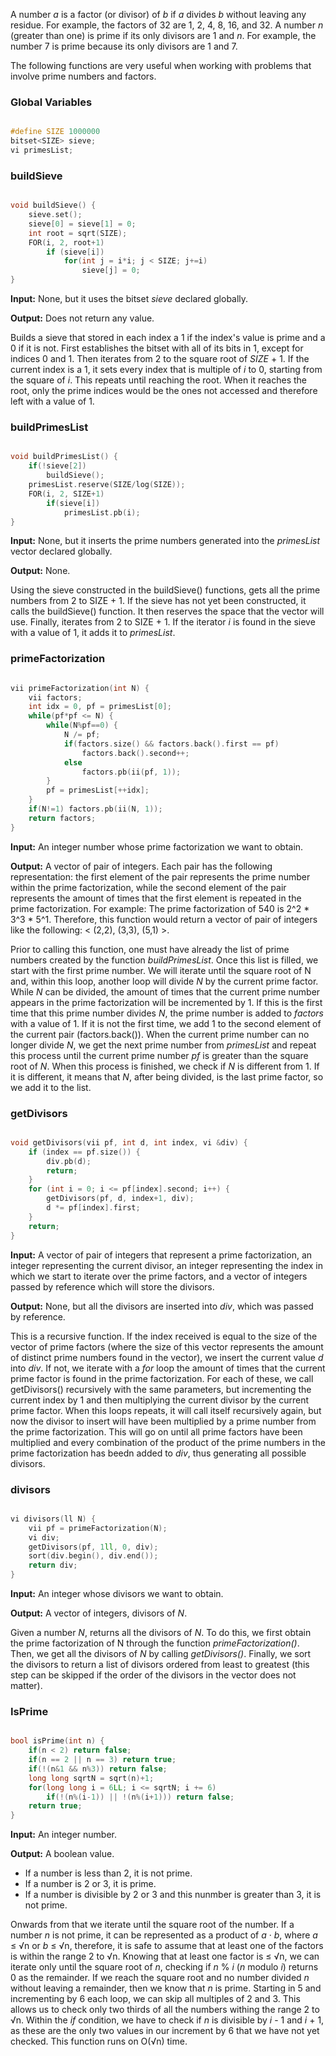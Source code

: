 A number _a_ is a factor (or divisor) of _b_ if _a_ divides _b_ without leaving any residue. For example, the factors of 32 are 1, 2, 4, 8, 16, and 32. A number _n_ (greater than one) is prime if its only divisors are 1 and _n_. For example, the number 7 is prime because its only divisors are 1 and 7.

The following functions are very useful when working with problems that involve prime numbers and factors.

### Global Variables

```cpp

#define SIZE 1000000
bitset<SIZE> sieve;
vi primesList;
```

### buildSieve

```cpp

void buildSieve() {
	sieve.set();
	sieve[0] = sieve[1] = 0;
	int root = sqrt(SIZE);
	FOR(i, 2, root+1)
		if (sieve[i])
			for(int j = i*i; j < SIZE; j+=i)
				sieve[j] = 0;
}
```
**Input:** None, but it uses the bitset _sieve_ declared globally.

**Output:** Does not return any value.

Builds a sieve that stored in each index a 1 if the index's value is prime and a 0 if it is not. First establishes the bitset with all of its bits in 1, except for indices 0 and 1. Then iterates from 2 to the square root of _SIZE_ + 1. If the current index is a 1, it sets every index that is multiple of _i_ to 0, starting from the square of _i_. This repeats until reaching the root. When it reaches the root, only the prime indices would be the ones not accessed and therefore left with a value of 1.


### buildPrimesList

```cpp

void buildPrimesList() {
	if(!sieve[2])
		buildSieve();
	primesList.reserve(SIZE/log(SIZE));
	FOR(i, 2, SIZE+1)
		if(sieve[i])
			primesList.pb(i);
}
```
**Input:** None, but it inserts the prime numbers generated into the _primesList_ vector declared globally.

**Output:** None.

Using the sieve constructed in the buildSieve() functions, gets all the prime numbers from 2 to SIZE + 1. If the sieve has not yet been constructed, it calls the buildSieve() function. It then reserves the space that the vector will use. Finally, iterates from 2 to SIZE + 1. If the iterator _i_ is found in the sieve with a value of 1, it adds it to _primesList_.


### primeFactorization

```cpp

vii primeFactorization(int N) {
	vii factors;
	int idx = 0, pf = primesList[0];
	while(pf*pf <= N) {
		while(N%pf==0) {
			N /= pf;
			if(factors.size() && factors.back().first == pf)
				factors.back().second++;
			else
				factors.pb(ii(pf, 1));
		}
		pf = primesList[++idx];
 	}
	if(N!=1) factors.pb(ii(N, 1));
	return factors;
}
```
**Input:** An integer number whose prime factorization we want to obtain.

**Output:** A vector of pair of integers. Each pair has the following representation: the first element of the pair represents the prime number within the prime factorization, while the second element of the pair represents the amount of times that the first element is repeated in the prime factorization. For example: The prime factorization of 540 is 2^2 * 3^3 * 5^1. Therefore, this function would return a vector of pair of integers like the following: < (2,2), (3,3), (5,1) >.

Prior to calling this function, one must have already the list of prime numbers created by the function _buildPrimesList_. Once this list is filled, we start with the first prime number. We will iterate until the square root of N and, within this loop, another loop will divide _N_ by the current prime factor. While _N_ can be divided, the amount of times that the current prime number appears in the prime factorization will be incremented by 1. If this is the first time that this prime number divides _N_, the prime number is added to _factors_ with a value of 1. If it is not the first time, we add 1 to the second element of the current pair (factors.back()). When the current prime number can no longer divide _N_, we get the next prime number from _primesList_ and repeat this process until the current prime number _pf_ is greater than the square root of _N_. When this process is finished, we check if _N_ is different from 1. If it is different, it means that _N_, after being divided, is the last prime factor, so we add it to the list.


### getDivisors

```cpp

void getDivisors(vii pf, int d, int index, vi &div) {
	if (index == pf.size()) {
		div.pb(d);
		return;
	}
	for (int i = 0; i <= pf[index].second; i++) {
		getDivisors(pf, d, index+1, div);
		d *= pf[index].first;
	}
	return;
}
```
**Input:** A vector of pair of integers that represent a prime factorization, an integer representing the current divisor, an integer representing the index in which we start to iterate over the prime factors, and a vector of integers passed by reference which will store the divisors.

**Output:** None, but all the divisors are inserted into _div_, which was passed by reference.

This is a recursive function. If the index received is equal to the size of the vector of prime factors (where the size of this vector represents the amount of distinct prime numbers found in the vector), we insert the current value _d_ into _div_. If not, we iterate with a _for_ loop the amount of times that the current prime factor is found in the prime factorization. For each of these, we call getDivisors() recursively with the same parameters, but incrementing the current index by 1 and then multiplying the current divisor by the current prime factor. When this loops repeats, it will call itself recursively again, but now the divisor to insert will have been multiplied by a prime number from the prime factorization. This will go on until all prime factors have been multiplied and every combination of the product of the prime numbers in the prime factorization has beedn added to _div_, thus generating all possible divisors.


### divisors

```cpp

vi divisors(ll N) {
	vii pf = primeFactorization(N);
	vi div;
	getDivisors(pf, 1ll, 0, div);
	sort(div.begin(), div.end());
	return div;
}
```
**Input:** An integer whose divisors we want to obtain.

**Output:** A vector of integers, divisors of _N_.

Given a number _N_, returns all the divisors of _N_. To do this, we first obtain the prime factorization of N through the function _primeFactorization()_. Then, we get all the divisors of _N_ by calling _getDivisors()_. Finally, we sort the divisors to return a list of divisors ordered from least to greatest (this step can be skipped if the order of the divisors in the vector does not matter).


### IsPrime

```cpp

bool isPrime(int n) {
	if(n < 2) return false;
	if(n == 2 || n == 3) return true;
	if(!(n&1 && n%3)) return false;
	long long sqrtN = sqrt(n)+1;
	for(long long i = 6LL; i <= sqrtN; i += 6)
		if(!(n%(i-1)) || !(n%(i+1))) return false;
	return true;
}

```

**Input:** An integer number.

**Output:** A boolean value.

* If a number is less than 2, it is not prime.
* If a number is 2 or 3, it is prime.
* If a number is divisible by 2 or 3 and this nunmber is greater than 3, it is not prime.

Onwards from that we iterate until the square root of the number. If a number _n_ is not prime, it can be represented as a product of _a_ · _b_, where _a_ ≤ √n or _b_ ≤ √n, therefore, it is safe to assume that at least one of the factors is within the range 2 to √n. Knowing that at least one factor is ≤ √n, we can iterate only until the square root of _n_, checking if _n_ % _i_ (_n_ modulo _i_) returns 0 as the remainder. If we reach the square root and no number divided _n_ without leaving a remainder, then we know that _n_ is prime. Starting in 5 and incrementing by 6 each loop, we can skip all multiples of 2 and 3. This allows us to check only two thirds of all the numbers withing the range 2 to √n. Within the _if_ condition, we have to check if _n_ is divisible by _i_ - 1 and _i_ + 1, as these are the only two values in our increment by 6 that we have not yet checked. This function runs on O(√n) time.
